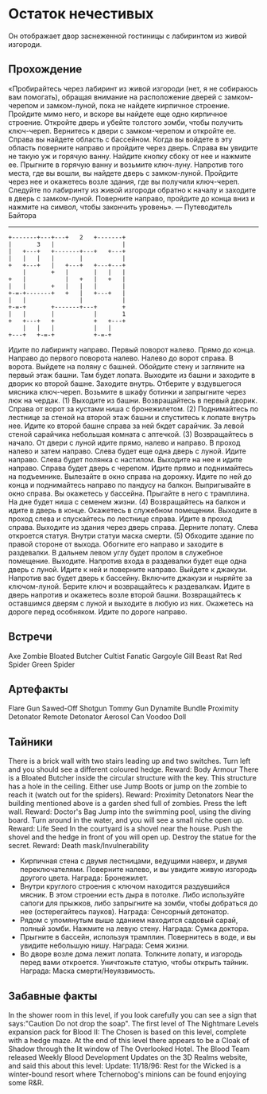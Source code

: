 # Остаток нечестивых

Он отображает двор заснеженной гостиницы с лабиринтом из живой изгороди.

## Прохождение

«Пробирайтесь через лабиринт из живой изгороди (нет, я не собираюсь вам помогать), обращая внимание на расположение дверей с замком-черепом и замком-луной, пока не найдете кирпичное строение. Пройдите мимо него, и вскоре вы найдете еще одно кирпичное строение. Откройте дверь и убейте толстого зомби, чтобы получить ключ-череп. Вернитесь к двери с замком-черепом и откройте ее. Справа вы найдете область с бассейном. Когда вы войдете в эту область поверните направо и пройдите через дверь. Справа вы увидите не такую уж и горячую ванну. Найдите кнопку сбоку от нее и нажмите ее. Прыгните в горячую ванну и возьмите ключ-луну. Напротив того места, где вы вошли, вы найдете дверь с замком-луной. Пройдите через нее и окажетесь возле здания, где вы получили ключ-череп. Следуйте по лабиринту из живой изгороди обратно к началу и заходите в дверь с замком-луной. Поверните направо, пройдите до конца вниз и нажмите на символ, чтобы закончить уровень». — Путеводитель Байтора

----

    +-------+---+---+   2   +-------+
    |       3   |                   |
    |   +---+   +-------+---+   +---+
    |   |   |   |       |           |
    +   +---+   |   +---+   +---+---+
        |       +   |       |   |   |
    +   |           |   +   |   +   |
    |   |       +   |   |   |       |
    +-=-+-------+   +   |   +---+   |
    |   |               |           |
    +-=-+       +-------+---+       +
    |   |       |           |       1
    +   +---+   +           +   +---+
        |   |   |           |   |
    +---+   +-=-+           +-=-+

Идите по лабиринту направо. Первый поворот налево. Прямо до конца. Направо до первого поворота налево. Налево до ворот справа. В ворота. Выйдете на поляну с башней. Обойдите стену и загляните на первый этаж башни. Там будет лопата. Выходите из башни и заходите в дворик ко второй башне. Заходите внутрь. Отберите у вздувшегося мясника ключ-череп.
Возьмите в шкафу ботинки и запрыгните через люк на чердак. (1)
Выходите из башни. Возвращайтесь в первый дворик. Справа от ворот за кустами ниша с бронежилетом. (2)
Поднимайтесь по лестнице за стеной на второй этаж башни и спуститесь к лопате внутрь нее. Идите ко второй башне справа за ней бкдет сарайчик. За левой стеной сарайчика небольшая комната с аптечкой. (3)
Возвращайтесь в начало. От двери с луной идите прямо, налево и направо. В проход налево и затем направо. Слева будет еще одна дверь с луной. Идите направо. Слева будет полянка с настилом. Выходите на нее и идите направо. Справа будет дверь с черепом.
Идите прямо и поднимайтесь на подъемнике. Вылезайте в окно справа на дорожку. Идите по ней до конца и поднимайтесь направо по пандусу на балкон. Выпригывайте в окно справа. Вы окажетесь у бассейна. Прыгайте в него с трамплина. На дне будет ниша с семенем жизни. (4)
Возвращайтесь на балкон и идите в дверь в конце. Окажетесь в служебном помещении. Выходите в проход слева и спускайтесь по лестнице справа. Идите в проход справа. Выходите из здания через дверь справа. Дерните лопату. Слева откроется статуя. Внутри статуи маска смерти. (5)
Обходите здание по правой стороне от выхода. Обогните его направо и заходите в раздевалки. В дальнем левом углу будет пролом в служебное помещение. Выходите. Напротив входа в раздевалки будет еще одна дверь с луной. Идите к ней и поверните направо. Выйдете к джакузи. Напротив вас будет дверь к бассейну. Включите джакузи и ныряйте за ключом-луной.
Берите ключ и возвращайтесь к раздевалкам. Идите в дверь напротив и окажетесь возле второй башни. Возвращайтесь к оставшимся дверям с луной и выходите в любую из них. Окажетесь на дороге перед особняком. Идите по дороге направо.

## Встречи

Axe Zombie
Bloated Butcher
Cultist
Fanatic
Gargoyle
Gill Beast
Rat
Red Spider
Green Spider

## Артефакты

Flare Gun
Sawed-Off Shotgun
Tommy Gun
Dynamite Bundle
Proximity Detonator
Remote Detonator
Aerosol Can
Voodoo Doll

## Тайники

There is a brick wall with two stairs leading up and two switches. Turn left and you should see a different coloured hedge. Reward: Body Armour
There is a Bloated Butcher inside the circular structure with the key. This structure has a hole in the ceiling. Either use Jump Boots or jump on the zombie to reach it (watch out for the spiders). Reward: Proximity Detonators
Near the building mentioned above is a garden shed full of zombies. Press the left wall. Reward: Doctor's Bag
Jump into the swimming pool, using the diving board. Turn around in the water, and you will see a small niche open up. Reward: Life Seed
In the courtyard is a shovel near the house. Push the shovel and the hedge in front of you will open up. Destroy the statue for the secret. Reward: Death mask/Invulnerability

* Кирпичная стена с двумя лестницами, ведущими наверх, и двумя переключателями. Поверните налево, и вы увидите живую изгородь другого цвета. Награда: Бронежилет.
* Внутри круглого строения с ключом находится раздувшийся мясник. В этом строении есть дыра в потолке. Либо используйте сапоги для прыжков, либо запрыгните на зомби, чтобы добраться до нее (остерегайтесь пауков). Награда: Сенсорный детонатор.
* Рядом с упомянутым выше зданием находится садовый сарай, полный зомби. Нажмите на левую стену. Награда: Сумка доктора.
* Прыгните в бассейн, используя трамплин. Повернитесь в воде, и вы увидите небольшую нишу. Награда: Семя жизни.
* Во дворе возле дома лежит лопата. Толкните лопату, и изгородь перед вами откроется. Уничтожьте статую, чтобы открыть тайник. Награда: Маска смерти/Неуязвимость.

## Забавные факты

In the shower room in this level, if you look carefully you can see a sign that says:"Caution Do not drop the soap".
The first level of The Nightmare Levels expansion pack for Blood II: The Chosen is based on this level, complete with a hedge maze.
At the end of this level there appears to be a Cloak of Shadow through the lit window of The Overlooked Hotel.
The Blood Team released Weekly Blood Development Updates on the 3D Realms website, and said this about this level:
Update: 11/18/96: Rest for the Wicked is a winter-bound resort where Tchernobog's minions can be found enjoying some R&R.
